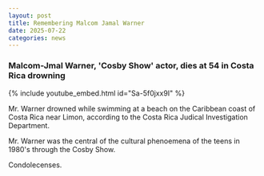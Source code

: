 ```yaml
---
layout: post
title: Remembering Malcom Jamal Warner
date: 2025-07-22
categories: news
---
```


### Malcom-Jmal Warner, 'Cosby Show' actor, dies at 54 in Costa Rica drowning

{% include youtube_embed.html id="Sa-5f0jxx9I" %}

Mr. Warner drowned while swimming at a beach on the Caribbean coast of Costa Rica near Limon, according to the Costa Rica Judical Investigation Department.

Mr. Warner was the central of the cultural phenoemena of the teens in 1980's through the Cosby Show. 

Condolecenses. 
